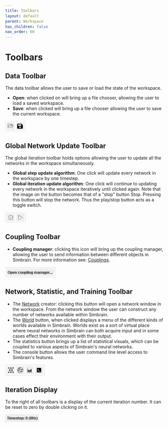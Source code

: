 ```yaml
---
title: Toolbars
layout: default
parent: Workspace
has_children: false
nav_order: 60
---
```


# Toolbars

## Data Toolbar

The data toolbar allows the user to save or load the state of the workspace.

- **Open**: when clicked on will bring up a file chooser, allowing the user to load a saved workspace.
- **Save**: when clicked will bring up a file chooser allowing the user to save the current workspace.

<img src="../../assets/images/dataToolbar.png"/>

## Global Network Update Toolbar

The global iteration toolbar holds options allowing the user to update all the networks in the workspace simultaneously.

- **Global step update algorithm**: One click will update every network in the workspace by one timestep.
- **Global iteration update algorithm**: One click will continue to updating every network in the workspace iteratively until clicked again. Note that the image on the button becomes that of a "stop" button Stop. Pressing this button will stop the network. Thus the play/stop button acts as a toggle switch.

<img src="../../assets/images/globalNetworkUpdateToolbar.png"/>

## Coupling Toolbar

- **Coupling manager**: clicking this icon will bring up the coupling manager, allowing the user to send information between different objects in Simbrain. For more information see: [Couplings](couplings.html).

<img src="../../assets/images/couplingToolbar.png"/>

## Network, Statistic, and Training Toolbar

- The [Network](../network/index.html) creator: clicking this button will open a network window in the workspace. From the network window the user can construct any number of networks available within Simbrain.
- The [World](../worlds/index.html) button, when clicked displays a menu of the different kinds of worlds available in Simbrain. Worlds exist as a sort of virtual place where neural networks in Simbrain can both acquire input and in some cases effect their environment with their output.
- The statistics button brings up a list of statistical visuals, which can be coupled to various aspects of Simbrain's neural networks.
- The console button allows the user command line level access to Simbrain's features.

<img src="../../assets/images/networkStatisticTrainingToolbar.png"/>

## Iteration Display

To the right of all toolbars is a display of the current iteration number.  It can be reset to zero by double clicking on it.

<img src="../../assets/images/iterationDisplay.png"/>